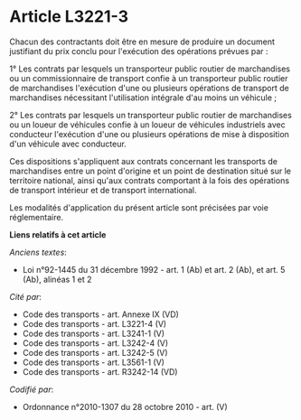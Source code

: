 # Article L3221-3

Chacun des contractants doit être en mesure de produire un document justifiant du prix conclu pour l'exécution des opérations
prévues par :

1° Les contrats par lesquels un transporteur public routier de marchandises ou un commissionnaire de transport confie à un
transporteur public routier de marchandises l'exécution d'une ou plusieurs opérations de transport de marchandises
nécessitant l'utilisation intégrale d'au moins un véhicule ;

2° Les contrats par lesquels un transporteur public routier de marchandises ou un loueur de véhicules confie à un loueur de
véhicules industriels avec conducteur l'exécution d'une ou plusieurs opérations de mise à disposition d'un véhicule avec
conducteur.

Ces dispositions s'appliquent aux contrats concernant les transports de marchandises entre un point d'origine et un point de
destination situé sur le territoire national, ainsi qu'aux contrats comportant à la fois des opérations de transport
intérieur et de transport international.

Les modalités d'application du présent article sont précisées par voie réglementaire.

**Liens relatifs à cet article**

_Anciens textes_:

  - Loi n°92-1445 du 31 décembre 1992 - art. 1 (Ab) et art. 2 (Ab), et art. 5 (Ab), alinéas 1 et 2

_Cité par_:

  - Code des transports - art. Annexe IX (VD)
  - Code des transports - art. L3221-4 (V)
  - Code des transports - art. L3241-1 (V)
  - Code des transports - art. L3242-4 (V)
  - Code des transports - art. L3242-5 (V)
  - Code des transports - art. L3561-1 (V)
  - Code des transports - art. R3242-14 (VD)

_Codifié par_:

  - Ordonnance n°2010-1307 du 28 octobre 2010 - art. (V)
